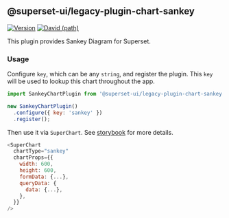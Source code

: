 ## @superset-ui/legacy-plugin-chart-sankey

[![Version](https://img.shields.io/npm/v/@superset-ui/legacy-plugin-chart-sankey.svg?style=flat-square)](https://img.shields.io/npm/v/@superset-ui/legacy-plugin-chart-sankey.svg?style=flat-square)
[![David (path)](https://img.shields.io/david/apache-superset/superset-ui-plugins.svg?path=packages%2Fsuperset-ui-legacy-plugin-chart-sankey&style=flat-square)](https://david-dm.org/apache-superset/superset-ui-plugins?path=packages/superset-ui-legacy-plugin-chart-sankey)

This plugin provides Sankey Diagram for Superset.

### Usage

Configure `key`, which can be any `string`, and register the plugin. This `key` will be used to lookup this chart throughout the app.

```js
import SankeyChartPlugin from '@superset-ui/legacy-plugin-chart-sankey';

new SankeyChartPlugin()
  .configure({ key: 'sankey' })
  .register();
```

Then use it via `SuperChart`. See [storybook](https://apache-superset.github.io/superset-ui-plugins/?selectedKind=plugin-chart-sankey) for more details.

```js
<SuperChart
  chartType="sankey"
  chartProps={{
    width: 600,
    height: 600,
    formData: {...},
    queryData: {
      data: {...},
    },
  }}
/>
```